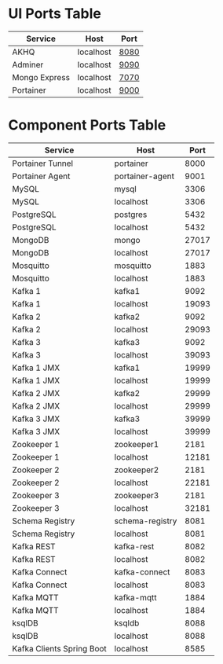 # UI Ports Table

| Service | Host | Port |
| - | - | - |
| AKHQ | localhost | [8080](http://localhost:8080/) |
| Adminer | localhost | [9090](http://localhost:9090/) |
| Mongo Express | localhost | [7070](http://localhost:7070/) |
| Portainer | localhost | [9000](http://localhost:9000/) |

# Component Ports Table

| Service | Host | Port |
| - | - | - |
| Portainer Tunnel | portainer | 8000 |
| Portainer Agent | portainer-agent | 9001 |
| MySQL | mysql | 3306 |
| MySQL | localhost | 3306 |
| PostgreSQL | postgres | 5432 |
| PostgreSQL | localhost | 5432 |
| MongoDB | mongo | 27017 |
| MongoDB | localhost | 27017 |
| Mosquitto | mosquitto | 1883 |
| Mosquitto | localhost | 1883 |
| Kafka 1 | kafka1 | 9092 |
| Kafka 1 | localhost | 19093 |
| Kafka 2 | kafka2 | 9092 |
| Kafka 2 | localhost | 29093 |
| Kafka 3 | kafka3 | 9092 |
| Kafka 3 | localhost | 39093 |
| Kafka 1 JMX | kafka1 | 19999 |
| Kafka 1 JMX | localhost | 19999 |
| Kafka 2 JMX | kafka2 | 29999 |
| Kafka 2 JMX | localhost | 29999 |
| Kafka 3 JMX | kafka3 | 39999 |
| Kafka 3 JMX | localhost | 39999 |
| Zookeeper 1 | zookeeper1 | 2181 |
| Zookeeper 1 | localhost | 12181 |
| Zookeeper 2 | zookeeper2 | 2181 |
| Zookeeper 2 | localhost | 22181 |
| Zookeeper 3 | zookeeper3 | 2181 |
| Zookeeper 3 | localhost | 32181 |
| Schema Registry | schema-registry | 8081 |
| Schema Registry | localhost | 8081 |
| Kafka REST | kafka-rest | 8082 |
| Kafka REST | localhost | 8082 |
| Kafka Connect | kafka-connect | 8083 |
| Kafka Connect | localhost | 8083 |
| Kafka MQTT | kafka-mqtt | 1884 |
| Kafka MQTT | localhost | 1884 |
| ksqlDB | ksqldb | 8088 |
| ksqlDB | localhost | 8088 |
| Kafka Clients Spring Boot | localhost | 8585 |